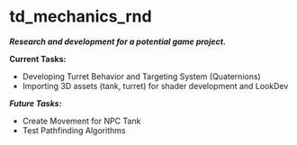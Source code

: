 # td_mechanics_rnd
***Research and development for a potential game project.***

**Current Tasks:**
- Developing Turret Behavior and Targeting System (Quaternions)
- Importing 3D assets (tank, turret) for shader development and LookDev

***Future Tasks:***
- Create Movement for NPC Tank
- Test Pathfinding Algorithms
